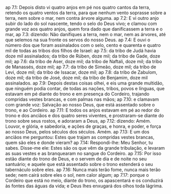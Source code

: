 ap 7.1: Depois disto vi quatro anjos em pé nos quatro cantos da terra, retendo os quatro ventos da terra, para que nenhum vento soprasse sobre a terra, nem sobre o mar, nem contra árvore alguma.
ap 7.2: E vi outro anjo subir do lado do sol nascente, tendo o selo do Deus vivo; e clamou com grande voz aos quatro anjos, quem fora dado que danificassem a terra e o mar,
ap 7.3: dizendo: Não danifiques a terra, nem o mar, nem as árvores, até que selemos na sua fronte os servos do nosso Deus.
ap 7.4: E ouvi o número dos que foram assinalados com o selo, cento e quarenta e quatro mil de todas as tribos dos filhos de Israel:
ap 7.5: da tribo de Judá havia doze mil assinalados; da tribo de Rúben, doze mil; da tribo de Gade, doze mil;
ap 7.6: da tribo de Aser, doze mil; da tribo de Naftali, doze mil; da tribo de Manassés, doze mil;
ap 7.7: da tribo de Simeão, doze mil; da tribo de Levi, doze mil; da tribo de Issacar, doze mil;
ap 7.8: da tribo de Zabulom, doze mil; da tribo de José, doze mil; da tribo de Benjamim, doze mil assinalados.
ap 7.9: Depois destas coisas olhei, e eis uma grande multidão, que ninguém podia contar, de todas as nações, tribos, povos e línguas, que estavam em pé diante do trono e em presença do Cordeiro, trajando compridas vestes brancas, e com palmas nas mãos;
ap 7.10: e clamavam com grande voz: Salvação ao nosso Deus, que está assentado sobre o trono, e ao Cordeiro.
ap 7.11: E todos os anjos estavam em pé ao redor do trono e dos anciãos e dos quatro seres viventes, e prostraram-se diante do trono sobre seus rostos, e adoraram a Deus,
ap 7.12: dizendo: Amém. Louvor, e glória, e sabedoria, e ações de graças, e honra, e poder, e força ao nosso Deus, pelos séculos dos séculos. Amém.
ap 7.13: E um dos anciãos me perguntou: Estes que trajam as compridas vestes brancas, quem são eles e donde vieram?
ap 7.14: Respondi-lhe: Meu Senhor, tu sabes. Disse-me ele: Estes são os que vêm da grande tribulação, e levaram as suas vestes e as branquearam no sangue do Cordeiro.
ap 7.15: Por isso estão diante do trono de Deus, e o servem de dia e de noite no seu santuário; e aquele que está assentado sobre o trono estenderá o seu tabernáculo sobre eles.
ap 7.16: Nunca mais terão fome, nunca mais terão sede; nem cairá sobre eles o sol, nem calor algum;
ap 7.17: porque o Cordeiro que está no meio, diante do trono, os apascentará e os conduzirá às fontes das águas da vida; e Deus lhes enxugará dos olhos toda lágrima.
